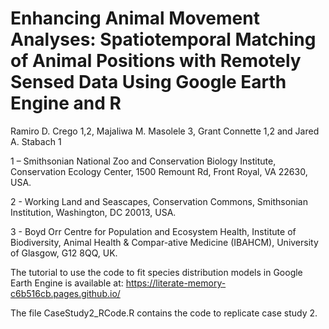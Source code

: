 # Enhancing Animal Movement Analyses: Spatiotemporal Matching of Animal Positions with Remotely Sensed Data Using Google Earth Engine and R

Ramiro D. Crego 1,2, Majaliwa M. Masolele 3, Grant Connette 1,2 and Jared A. Stabach 1

1 – Smithsonian National Zoo and Conservation Biology Institute, Conservation Ecology Center, 1500 Remount Rd, Front Royal, VA 22630, USA.

2 - Working Land and Seascapes, Conservation Commons, Smithsonian Institution, Washington, DC 20013, USA.

3 - Boyd Orr Centre for Population and Ecosystem Health, Institute of Biodiversity, Animal Health & Compar-ative Medicine (IBAHCM), University of Glasgow, G12 8QQ, UK.


The tutorial to use the code to fit species distribution models in Google Earth Engine is available at: https://literate-memory-c6b516cb.pages.github.io/

The file CaseStudy2_RCode.R contains the code to replicate case study 2.

